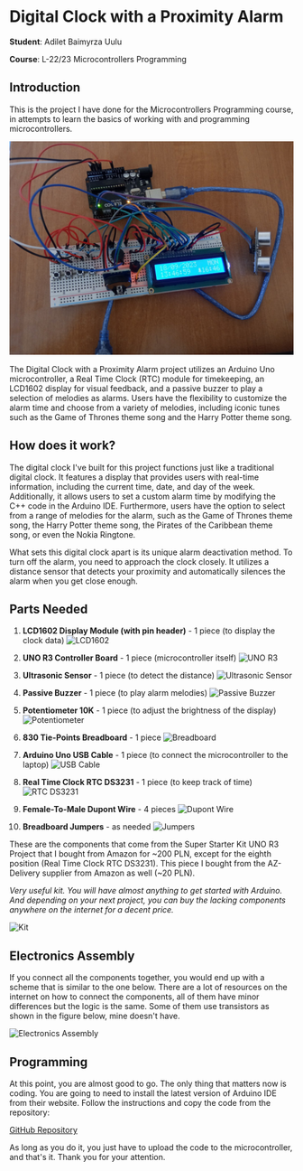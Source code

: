 # Digital Clock with a Proximity Alarm

**Student**: Adilet Baimyrza Uulu

**Course**: L-22/23 Microcontrollers Programming

## Introduction

This is the project I have done for the Microcontrollers Programming course, in attempts to learn the basics of working with and programming microcontrollers.

![Project Photo](photo_5783002052375461947_y.jpg)

The Digital Clock with a Proximity Alarm project utilizes an Arduino Uno microcontroller, a Real Time Clock (RTC) module for timekeeping, an LCD1602 display for visual feedback, and a passive buzzer to play a selection of melodies as alarms. Users have the flexibility to customize the alarm time and choose from a variety of melodies, including iconic tunes such as the Game of Thrones theme song and the Harry Potter theme song.

## How does it work?

The digital clock I've built for this project functions just like a traditional digital clock. It features a display that provides users with real-time information, including the current time, date, and day of the week. Additionally, it allows users to set a custom alarm time by modifying the C++ code in the Arduino IDE. Furthermore, users have the option to select from a range of melodies for the alarm, such as the Game of Thrones theme song, the Harry Potter theme song, the Pirates of the Caribbean theme song, or even the Nokia Ringtone.

What sets this digital clock apart is its unique alarm deactivation method. To turn off the alarm, you need to approach the clock closely. It utilizes a distance sensor that detects your proximity and automatically silences the alarm when you get close enough.

## Parts Needed

1. **LCD1602 Display Module (with pin header)** - 1 piece (to display the clock data)
   ![LCD1602](URL)

2. **UNO R3 Controller Board** - 1 piece (microcontroller itself)
   ![UNO R3](URL)

3. **Ultrasonic Sensor** - 1 piece (to detect the distance)
   ![Ultrasonic Sensor](URL)

4. **Passive Buzzer** - 1 piece (to play alarm melodies)
   ![Passive Buzzer](URL)

5. **Potentiometer 10K** - 1 piece (to adjust the brightness of the display)
   ![Potentiometer](URL)

6. **830 Tie-Points Breadboard** - 1 piece
   ![Breadboard](URL)

7. **Arduino Uno USB Cable** - 1 piece (to connect the microcontroller to the laptop)
   ![USB Cable](URL)

8. **Real Time Clock RTC DS3231** - 1 piece (to keep track of time)
   ![RTC DS3231](URL)

9. **Female-To-Male Dupont Wire** - 4 pieces
   ![Dupont Wire](URL)

10. **Breadboard Jumpers** - as needed
    ![Jumpers](URL)

These are the components that come from the Super Starter Kit UNO R3 Project that I bought from Amazon for ~200 PLN, except for the eighth position (Real Time Clock RTC DS3231). This piece I bought from the AZ-Delivery supplier from Amazon as well (~20 PLN).

*Very useful kit. You will have almost anything to get started with Arduino. And depending on your next project, you can buy the lacking components anywhere on the internet for a decent price.*

![Kit](URL)

## Electronics Assembly

If you connect all the components together, you would end up with a scheme that is similar to the one below. There are a lot of resources on the internet on how to connect the components, all of them have minor differences but the logic is the same. Some of them use transistors as shown in the figure below, mine doesn't have.

![Electronics Assembly](URL)

## Programming

At this point, you are almost good to go. The only thing that matters now is coding. You are going to need to install the latest version of Arduino IDE from their website. Follow the instructions and copy the code from the repository: 

[GitHub Repository](https://github.com/AdiletBaimyrza/clock-with-alarm-arduino-project)

As long as you do it, you just have to upload the code to the microcontroller, and that's it. Thank you for your attention.
